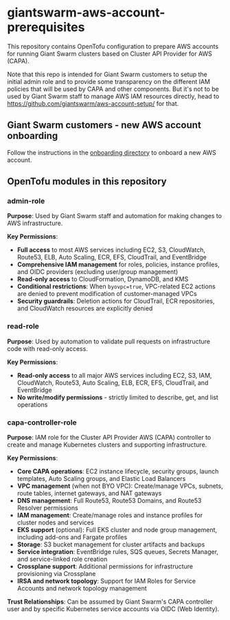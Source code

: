 # giantswarm-aws-account-prerequisites

This repository contains OpenTofu configuration to prepare AWS accounts for running Giant Swarm clusters based on Cluster API Provider for AWS (CAPA).

Note that this repo is intended for Giant Swarm customers to setup the initial admin role and to provide some transparency on the different IAM policies that will be used by CAPA and other components. But it's not to be used by Giant Swarm staff to manage AWS IAM resources directly, head to <https://github.com/giantswarm/aws-account-setup/> for that.

## Giant Swarm customers - new AWS account onboarding

Follow the instructions in the [onboarding directory](./onboarding/README.md) to onboard a new AWS account.

## OpenTofu modules in this repository

### admin-role

**Purpose**: Used by Giant Swarm staff and automation for making changes to AWS infrastructure.

**Key Permissions**:

- **Full access** to most AWS services including EC2, S3, CloudWatch, Route53, ELB, Auto Scaling, ECR, EFS, CloudTrail, and EventBridge
- **Comprehensive IAM management** for roles, policies, instance profiles, and OIDC providers (excluding user/group management)
- **Read-only access** to CloudFormation, DynamoDB, and KMS
- **Conditional restrictions**: When `byovpc=true`, VPC-related EC2 actions are denied to prevent modification of customer-managed VPCs
- **Security guardrails**: Deletion actions for CloudTrail, ECR repositories, and CloudWatch resources are explicitly denied

### read-role

**Purpose**: Used by automation to validate pull requests on infrastructure code with read-only access.

**Key Permissions**:

- **Read-only access** to all major AWS services including EC2, S3, IAM, CloudWatch, Route53, Auto Scaling, ELB, ECR, EFS, CloudTrail, and EventBridge
- **No write/modify permissions** - strictly limited to describe, get, and list operations

### capa-controller-role

**Purpose**: IAM role for the Cluster API Provider AWS (CAPA) controller to create and manage Kubernetes clusters and supporting infrastructure.

**Key Permissions**:

- **Core CAPA operations**: EC2 instance lifecycle, security groups, launch templates, Auto Scaling groups, and Elastic Load Balancers
- **VPC management** (when not BYO VPC): Create/manage VPCs, subnets, route tables, internet gateways, and NAT gateways
- **DNS management**: Full Route53, Route53 Domains, and Route53 Resolver permissions
- **IAM management**: Create/manage roles and instance profiles for cluster nodes and services
- **EKS support** (optional): Full EKS cluster and node group management, including add-ons and Fargate profiles
- **Storage**: S3 bucket management for cluster artifacts and backups
- **Service integration**: EventBridge rules, SQS queues, Secrets Manager, and service-linked role creation
- **Crossplane support**: Additional permissions for infrastructure provisioning via Crossplane
- **IRSA and network topology**: Support for IAM Roles for Service Accounts and network topology management

**Trust Relationships**: Can be assumed by Giant Swarm's CAPA controller user and by specific Kubernetes service accounts via OIDC (Web Identity).
